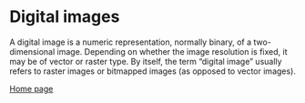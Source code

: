 # Digital images

A digital image is a numeric representation, normally binary, of a two-dimensional image. Depending on whether the image resolution is fixed, it may be of vector or raster type. By itself, the term “digital image” usually refers to raster images or bitmapped images (as opposed to vector images).

[Home page](README.md)
